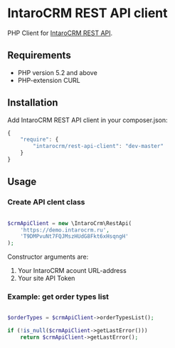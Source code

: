 IntaroCRM REST API client
=================

PHP Client for [IntaroCRM REST API](http://docs.intarocrm.ru/rest-api/).

Requirements
------------

* PHP version 5.2 and above
* PHP-extension CURL

Installation
------------

Add IntaroCRM REST API client in your composer.json:

```js
{
    "require": {
        "intarocrm/rest-api-client": "dev-master"
    }
}
```
Usage
------------

### Create API clent class

``` php

$crmApiClient = new \IntaroCrm\RestApi(
    'https://demo.intarocrm.ru',
    'T9DMPvuNt7FQJMszHUdG8Fkt6xHsqngH'
);
```
Constructor arguments are:

1. Your IntaroCRM acount URL-address
2. Your site API Token

### Example: get order types list

``` php

$orderTypes = $crmApiClient->orderTypesList();

if (!is_null($crmApiClient->getLastError()))
    return $crmApiClient->getLastError();
```
